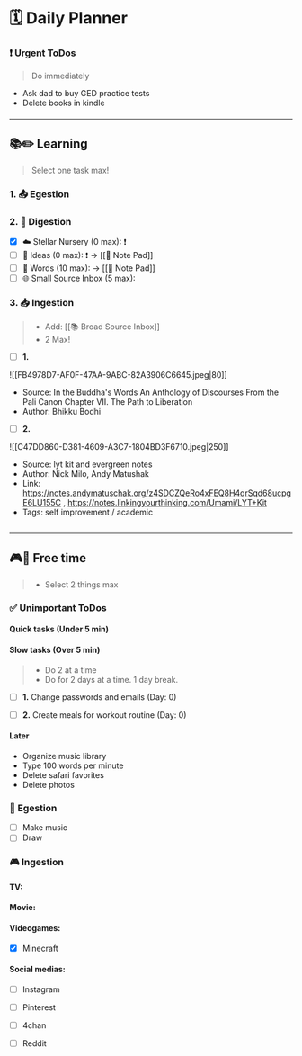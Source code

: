 # 🗓 Daily Planner

### ❗️ Urgent ToDos

> Do immediately

- Ask dad to buy GED practice tests
- Delete books in kindle

#### 
___

## **📚✏️ Learning**

> Select one task max!

### 1. 📤 Egestion

### 2. 📝 Digestion

- [x] ☁️ Stellar Nursery (0 max): ❗
- [ ] 💭 Ideas (0 max):  ❗️ -> [[📝 Note Pad]]
- [ ] 💬 Words (10 max):  -> [[📝 Note Pad]]
- [ ] 🌐 Small Source Inbox (5 max):  

### 3. 📥 Ingestion

> - Add: [[📚 Broad Source Inbox]]
> - 2 Max!

- [ ] **1.** 

![[FB4978D7-AF0F-47AA-9ABC-82A3906C6645.jpeg|80]]
- Source: In the Buddha's Words An Anthology of Discourses From the Pali Canon Chapter VII. The Path to Liberation
- Author: Bhikku Bodhi
>
- [ ] **2.** 

![[C47DD860-D381-4609-A3C7-1804BD3F6710.jpeg|250]]
- Source: lyt kit and evergreen notes
- Author: Nick Milo, Andy Matushak
- Link: https://notes.andymatuschak.org/z4SDCZQeRo4xFEQ8H4qrSqd68ucpgE6LU155C , https://notes.linkingyourthinking.com/Umami/LYT+Kit
- Tags: self improvement / academic 

## 
 ___
 
## **🎮🎨 Free time**

> - Select 2 things max

### ✅ Unimportant ToDos

#### Quick tasks (Under 5 min)

#### Slow tasks (Over 5 min)

> - Do 2 at a time
> - Do for 2 days at a time. 1 day break.

- [ ] **1.**  Change passwords and emails (Day: 0)

- [ ] **2.** Create meals for workout routine (Day: 0)

#### Later
- Organize music library
- Type 100 words per minute
- Delete safari favorites 
- Delete photos

### 🎨 Egestion

- [ ] Make music
- [ ] Draw

### 🎮 Ingestion

#### TV:


#### Movie: 


#### Videogames:

- [x] Minecraft

#### Social medias:

- [ ] Instagram
- [ ] Pinterest
- [ ] 4chan
- [ ] Reddit

